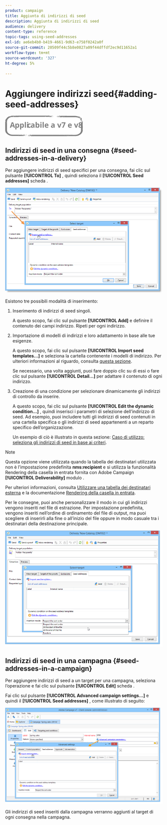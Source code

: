 ```yaml
---
product: campaign
title: Aggiunta di indirizzi di seed
description: Aggiunta di indirizzi di seed
audience: delivery
content-type: reference
topic-tags: using-seed-addresses
exl-id: ae6eb4b0-b419-4661-9d63-e758f0242a0f
source-git-commit: 20509f44c5b8e0827a09f44dffdf2ec9d11652a1
workflow-type: tm+mt
source-wordcount: '327'
ht-degree: 5%

---
```


# Aggiungere indirizzi seed{#adding-seed-addresses}

![](../../assets/common.svg)

## Indirizzi di seed in una consegna {#seed-addresses-in-a-delivery}

Per aggiungere indirizzi di seed specifici per una consegna, fai clic sul pulsante **[!UICONTROL To]** , quindi seleziona il **[!UICONTROL Seed addresses]** scheda .

![](assets/s_ncs_user_edit_del_addresses_tab.png)

Esistono tre possibili modalità di inserimento:

1. Inserimento di indirizzi di seed singoli.

   A questo scopo, fai clic sul pulsante **[!UICONTROL Add]** e definire il contenuto dei campi indirizzo. Ripeti per ogni indirizzo.

1. Importazione di modelli di indirizzi e loro adattamento in base alle tue esigenze.

   A questo scopo, fai clic sul pulsante **[!UICONTROL Import seed templates...]** e seleziona la cartella contenente i modelli di indirizzo. Per ulteriori informazioni al riguardo, consulta [questa sezione](creating-seed-addresses.md#creating-seed-address-templates).

   Se necessario, una volta aggiunti, puoi fare doppio clic su di essi o fare clic sul pulsante **[!UICONTROL Detail...]** per adattare il contenuto di ogni indirizzo.

1. Creazione di una condizione per selezionare dinamicamente gli indirizzi di controllo da inserire.

   A questo scopo, fai clic sul pulsante **[!UICONTROL Edit the dynamic condition...]** , quindi inserisci i parametri di selezione dell’indirizzo di seed. Ad esempio, puoi includere tutti gli indirizzi di seed contenuti in una cartella specifica o gli indirizzi di seed appartenenti a un reparto specifico dell’organizzazione.

   Un esempio di ciò è illustrato in questa sezione: [Caso di utilizzo: seleziona gli indirizzi di seed in base ai criteri](use-case--selecting-seed-addresses-on-criteria.md).

>[!NOTE]
>
>Questa opzione viene utilizzata quando la tabella dei destinatari utilizzata non è l’impostazione predefinita **nms:recipient** e si utilizza la funzionalità Rendering della casella in entrata fornita con Adobe Campaign **[!UICONTROL Deliverability]** modulo .
>
>Per ulteriori informazioni, consulta [Utilizzare una tabella dei destinatari esterna](using-an-external-recipient-table.md) e la documentazione [Rendering della casella in entrata](inbox-rendering.md).

Per le consegne, puoi anche personalizzare il modo in cui gli indirizzi vengono inseriti nel file di estrazione. Per impostazione predefinita, vengono inseriti nell’ordine di ordinamento del file di output, ma puoi scegliere di inserirli alla fine o all’inizio del file oppure in modo casuale tra i destinatari della destinazione principale.

![](assets/s_ncs_user_edit_del_addresses_sort.png)

## Indirizzi di seed in una campagna {#seed-addresses-in-a-campaign}

Per aggiungere indirizzi di seed a un target per una campagna, seleziona l’operazione e fai clic sul pulsante **[!UICONTROL Edit]** scheda .

Fai clic sul pulsante **[!UICONTROL Advanced campaign settings...]** e quindi il **[!UICONTROL Seed addresses]** , come illustrato di seguito:

![](assets/s_ncs_user_edit_op_addresses_tab.png)

Gli indirizzi di seed inseriti dalla campagna verranno aggiunti al target di ogni consegna nella campagna.
